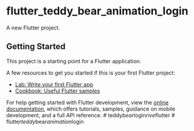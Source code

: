 # flutter_teddy_bear_animation_login

A new Flutter project.

## Getting Started

This project is a starting point for a Flutter application.

A few resources to get you started if this is your first Flutter project:

- [Lab: Write your first Flutter app](https://docs.flutter.dev/get-started/codelab)
- [Cookbook: Useful Flutter samples](https://docs.flutter.dev/cookbook)

For help getting started with Flutter development, view the
[online documentation](https://docs.flutter.dev/), which offers tutorials,
samples, guidance on mobile development, and a full API reference.
#   t e d d y _ b e a r _ l o g i n _ r i v e _ f l u t t e r  
 #   f l u t t e r _ t e d d y _ b e a r _ a n i m a t i o n _ l o g i n  
 